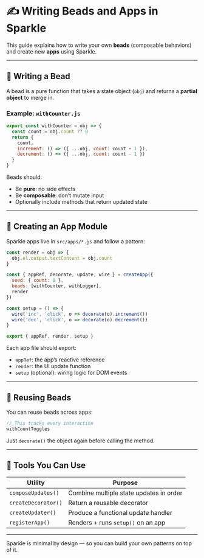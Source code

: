 
# ✍️ Writing Beads and Apps in Sparkle

This guide explains how to write your own **beads** (composable behaviors) and create new **apps** using Sparkle.

---

## 🧩 Writing a Bead

A bead is a pure function that takes a state object (`obj`) and returns a **partial object** to merge in.

### Example: `withCounter.js`

```js
export const withCounter = obj => {
  const count = obj.count ?? 0
  return {
    count,
    increment: () => ({ ...obj, count: count + 1 }),
    decrement: () => ({ ...obj, count: count - 1 })
  }
}
```

Beads should:
- Be **pure**: no side effects
- Be **composable**: don’t mutate input
- Optionally include methods that return updated state

---

## 🧱 Creating an App Module

Sparkle apps live in `src/apps/*.js` and follow a pattern:

```js
const render = obj => {
  obj.el.output.textContent = obj.count
}

const { appRef, decorate, update, wire } = createApp({
  seed: { count: 0 },
  beads: [withCounter, withLogger],
  render
})

const setup = () => {
  wire('inc', 'click', o => decorate(o).increment())
  wire('dec', 'click', o => decorate(o).decrement())
}

export { appRef, render, setup }
```

Each app file should export:
- `appRef`: the app’s reactive reference
- `render`: the UI update function
- `setup` (optional): wiring logic for DOM events

---

## 🧩 Reusing Beads

You can reuse beads across apps:

```js
// This tracks every interaction
withCountToggles
```

Just `decorate()` the object again before calling the method.

---

## 🧰 Tools You Can Use

| Utility            | Purpose                                |
|--------------------|----------------------------------------|
| `composeUpdates()` | Combine multiple state updates in order |
| `createDecorator()`| Return a reusable decorator            |
| `createUpdater()`  | Produce a functional update handler    |
| `registerApp()`    | Renders + runs `setup()` on an app     |

---

Sparkle is minimal by design — so you can build your own patterns on top of it.
